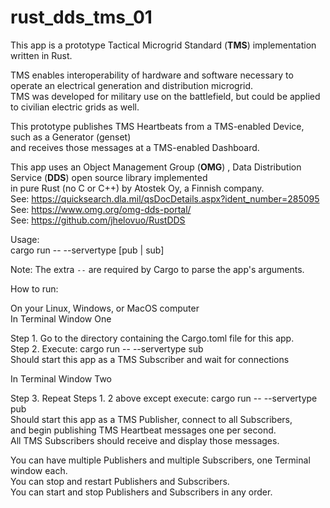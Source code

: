 # rust_dds_tms_01
This app is a prototype Tactical Microgrid Standard (**TMS**) implementation written in Rust.  

TMS enables interoperability of hardware and software necessary to operate an electrical generation and distribution microgrid.  
TMS was developed for military use on the battlefield, but could be applied to civilian electric grids as well.

This prototype publishes TMS Heartbeats from a TMS-enabled Device, such as a Generator (genset)  
and receives those messages at a TMS-enabled Dashboard.  

This app uses an Object Management Group (**OMG**) , Data Distribution Service (**DDS**) open source library implemented  
in pure Rust (no C or C++) by Atostek Oy, a Finnish company.  
See: https://quicksearch.dla.mil/qsDocDetails.aspx?ident_number=285095  
See: https://www.omg.org/omg-dds-portal/  
See: https://github.com/jhelovuo/RustDDS  

Usage:  
  cargo run -- --servertype [pub | sub]  

Note: The extra `--` are required by Cargo to parse the app's arguments.  

How to run:  
 
On your Linux, Windows, or MacOS computer  
In Terminal Window One  

Step 1. Go to the directory containing the Cargo.toml file for this app.  
Step 2. Execute: cargo run -- --servertype sub  
        Should start this app as a TMS Subscriber and wait for connections  
 
In Terminal Window Two  
 
Step 3. Repeat Steps 1. 2 above except execute: cargo run -- --servertype pub  
        Should start this app as a TMS Publisher, connect to all Subscribers,  
        and begin publishing TMS Heartbeat messages one per second.  
        All TMS Subscribers should receive and display those messages.  

You can have multiple Publishers and multiple Subscribers, one Terminal window each.  
You can stop and restart Publishers and Subscribers.  
You can start and stop Publishers and Subscribers in any order.  

